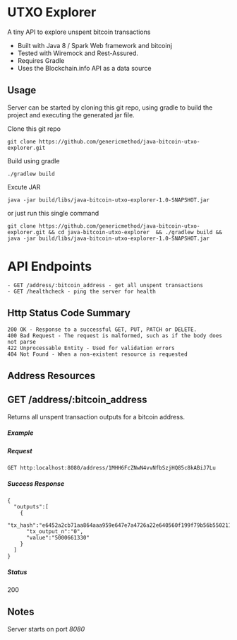 # UTXO Explorer

A tiny API to explore unspent bitcoin transactions

- Built with Java 8 / Spark Web framework and bitcoinj
- Tested with Wiremock and Rest-Assured.
- Requires Gradle
- Uses the Blockchain.info API as a data source


## Usage

Server can be started by cloning this git repo, using gradle to build the project and executing
the generated jar file.

Clone this git repo
```
git clone https://github.com/genericmethod/java-bitcoin-utxo-explorer.git
```
Build using gradle
```
./gradlew build
```
Excute JAR
```
java -jar build/libs/java-bitcoin-utxo-explorer-1.0-SNAPSHOT.jar
```
or just run this single command
```
git clone https://github.com/genericmethod/java-bitcoin-utxo-explorer.git && cd java-bitcoin-utxo-explorer  && ./gradlew build && java -jar build/libs/java-bitcoin-utxo-explorer-1.0-SNAPSHOT.jar
```

# API Endpoints

```
- GET /address/:bitcoin_address - get all unspent transactions
- GET /healthcheck - ping the server for health
```

## Http Status Code Summary

```
200 OK - Response to a successful GET, PUT, PATCH or DELETE.
400 Bad Request - The request is malformed, such as if the body does not parse
422 Unprocessable Entity - Used for validation errors
404 Not Found - When a non-existent resource is requested
```

## Address Resources

## GET /address/:bitcoin_address
Returns all unspent transaction outputs for a bitcoin address.

##### Example

##### Request

```
GET http:localhost:8080/address/1MHH6FcZNwN4vvNfbSzjHQ85c8kABiJ7Lu
```

##### Success Response

```
{
  "outputs":[
    {
      "tx_hash":"e6452a2cb71aa864aaa959e647e7a4726a22e640560f199f79b56b5502114c37",
      "tx_output_n":"0",
      "value":"5000661330"
    }
  ]
}
```

##### Status

200

## Notes

Server starts on port *8080*




